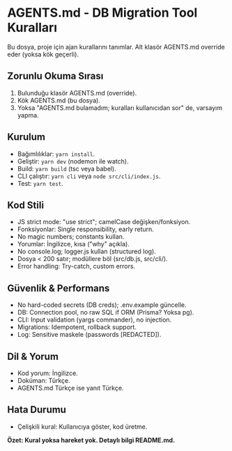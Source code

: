 # AGENTS.md - DB Migration Tool Kuralları

Bu dosya, proje için ajan kurallarını tanımlar. Alt klasör AGENTS.md override eder (yoksa kök geçerli).

## Zorunlu Okuma Sırası
1. Bulunduğu klasör AGENTS.md (override).
2. Kök AGENTS.md (bu dosya).
3. Yoksa "AGENTS.md bulamadım; kuralları kullanıcıdan sor" de, varsayım yapma.

## Kurulum
- Bağımlılıklar: `yarn install`.
- Geliştir: `yarn dev` (nodemon ile watch).
- Build: `yarn build` (tsc veya babel).
- CLI çalıştır: `yarn cli` veya `node src/cli/index.js`.
- Test: `yarn test`.

## Kod Stili
- JS strict mode: "use strict"; camelCase değişken/fonksiyon.
- Fonksiyonlar: Single responsibility, early return.
- No magic numbers; constants kullan.
- Yorumlar: İngilizce, kısa ("why" açıkla).
- No console.log; logger.js kullan (structured log).
- Dosya < 200 satır; modüllere böl (src/db.js, src/cli/).
- Error handling: Try-catch, custom errors.

## Güvenlik & Performans
- No hard-coded secrets (DB creds); .env.example güncelle.
- DB: Connection pool, no raw SQL if ORM (Prisma? Yoksa pg).
- CLI: Input validation (yargs commander), no injection.
- Migrations: Idempotent, rollback support.
- Log: Sensitive maskele (passwords [REDACTED]).

## Dil & Yorum
- Kod yorum: İngilizce.
- Doküman: Türkçe.
- AGENTS.md Türkçe ise yanıt Türkçe.

## Hata Durumu
- Çelişkili kural: Kullanıcıya göster, kod üretme.

**Özet: Kural yoksa hareket yok. Detaylı bilgi README.md.**
